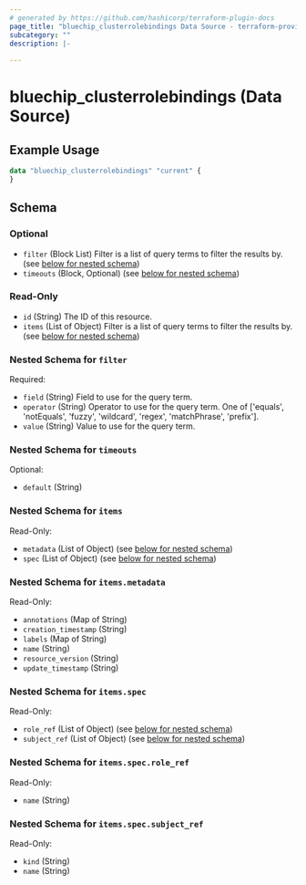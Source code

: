 ```yaml
---
# generated by https://github.com/hashicorp/terraform-plugin-docs
page_title: "bluechip_clusterrolebindings Data Source - terraform-provider-bluechip"
subcategory: ""
description: |-
  
---
```


# bluechip_clusterrolebindings (Data Source)



## Example Usage

```terraform
data "bluechip_clusterrolebindings" "current" {
}
```

<!-- schema generated by tfplugindocs -->
## Schema

### Optional

- `filter` (Block List) Filter is a list of query terms to filter the results by. (see [below for nested schema](#nestedblock--filter))
- `timeouts` (Block, Optional) (see [below for nested schema](#nestedblock--timeouts))

### Read-Only

- `id` (String) The ID of this resource.
- `items` (List of Object) Filter is a list of query terms to filter the results by. (see [below for nested schema](#nestedatt--items))

<a id="nestedblock--filter"></a>
### Nested Schema for `filter`

Required:

- `field` (String) Field to use for the query term.
- `operator` (String) Operator to use for the query term. One of ['equals', 'notEquals', 'fuzzy', 'wildcard', 'regex', 'matchPhrase', 'prefix'].
- `value` (String) Value to use for the query term.


<a id="nestedblock--timeouts"></a>
### Nested Schema for `timeouts`

Optional:

- `default` (String)


<a id="nestedatt--items"></a>
### Nested Schema for `items`

Read-Only:

- `metadata` (List of Object) (see [below for nested schema](#nestedobjatt--items--metadata))
- `spec` (List of Object) (see [below for nested schema](#nestedobjatt--items--spec))

<a id="nestedobjatt--items--metadata"></a>
### Nested Schema for `items.metadata`

Read-Only:

- `annotations` (Map of String)
- `creation_timestamp` (String)
- `labels` (Map of String)
- `name` (String)
- `resource_version` (String)
- `update_timestamp` (String)


<a id="nestedobjatt--items--spec"></a>
### Nested Schema for `items.spec`

Read-Only:

- `role_ref` (List of Object) (see [below for nested schema](#nestedobjatt--items--spec--role_ref))
- `subject_ref` (List of Object) (see [below for nested schema](#nestedobjatt--items--spec--subject_ref))

<a id="nestedobjatt--items--spec--role_ref"></a>
### Nested Schema for `items.spec.role_ref`

Read-Only:

- `name` (String)


<a id="nestedobjatt--items--spec--subject_ref"></a>
### Nested Schema for `items.spec.subject_ref`

Read-Only:

- `kind` (String)
- `name` (String)
